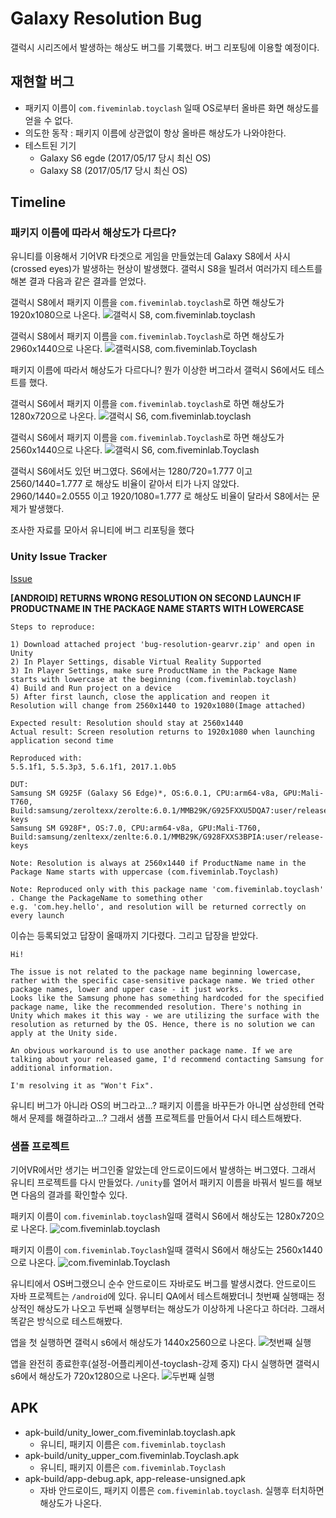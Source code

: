 # Galaxy Resolution Bug

갤럭시 시리즈에서 발생하는 해상도 버그를 기록했다.
버그 리포팅에 이용할 예정이다.

## 재현할 버그
* 패키지 이름이 `com.fiveminlab.toyclash` 일때 OS로부터 올바른 화면 해상도를 얻을 수 없다.
* 의도한 동작 : 패키지 이름에 상관없이 항상 올바른 해상도가 나와야한다.
* 테스트된 기기
    * Galaxy S6 egde (2017/05/17 당시 최신 OS)
    * Galaxy S8 (2017/05/17 당시 최신 OS)

## Timeline

### 패키지 이름에 따라서 해상도가 다르다?

유니티를 이용해서 기어VR 타겟으로 게임을 만들었는데 Galaxy S8에서 사시(crossed eyes)가 발생하는 현상이 발생했다.
갤럭시 S8을 빌려서 여러가지 테스트를 해본 결과 다음과 같은 결과를 얻었다.

갤럭시 S8에서 패키지 이름을 `com.fiveminlab.toyclash`로 하면 해상도가 1920x1080으로 나온다.
![갤럭시 S8, com.fiveminlab.toyclash](https://raw.githubusercontent.com/if1live/galaxy-resolution-bug/master/screenshots/s8_lower_1920_1080.png)

갤럭시 S8에서 패키지 이름을 `com.fiveminlab.Toyclash`로 하면 해상도가 2960x1440으로 나온다.
![갤럭시S8, com.fiveminlab.Toyclash](https://raw.githubusercontent.com/if1live/galaxy-resolution-bug/master/screenshots/s8_upper_2960_1440.png)

패키지 이름에 따라서 해상도가 다르다니?
뭔가 이상한 버그라서 갤럭시 S6에서도 테스트를 했다.

갤럭시 S6에서 패키지 이름을 `com.fiveminlab.toyclash`로 하면 해상도가 1280x720으로 나온다.
![갤럭시 S6, com.fiveminlab.toyclash](https://raw.githubusercontent.com/if1live/galaxy-resolution-bug/master/screenshots/s6_lower_1280_720.png)

갤럭시 S6에서 패키지 이름을 `com.fiveminlab.Toyclash`로 하면 해상도가 2560x1440으로 나온다.
![갤럭시 S6, com.fiveminlab.Toyclash](https://raw.githubusercontent.com/if1live/galaxy-resolution-bug/master/screenshots/s6_upper_2560_1440.png)

갤럭시 S6에서도 있던 버그였다. S6에서는 1280/720=1.777 이고 2560/1440=1.777 로 해상도 비율이 같아서 티가 나지 않았다.   
2960/1440=2.0555 이고 1920/1080=1.777 로 해상도 비율이 달라서 S8에서는 문제가 발생했다.

조사한 자료를 모아서 유니티에 버그 리포팅을 했다

### Unity Issue Tracker
[Issue](https://issuetracker.unity3d.com/issues/android-returns-wrong-resolution-on-second-launch-if-productname-name-in-the-package-name-starts-with-lowercase)

**[ANDROID] RETURNS WRONG RESOLUTION ON SECOND LAUNCH IF PRODUCTNAME IN THE PACKAGE NAME STARTS WITH LOWERCASE**

```
Steps to reproduce:

1) Download attached project 'bug-resolution-gearvr.zip' and open in Unity 
2) In Player Settings, disable Virtual Reality Supported 
3) In Player Settings, make sure ProductName in the Package Name starts with lowercase at the beginning (com.fiveminlab.toyclash) 
4) Build and Run project on a device 
5) After first launch, close the application and reopen it 
Resolution will change from 2560x1440 to 1920x1080(Image attached)

Expected result: Resolution should stay at 2560x1440 
Actual result: Screen resolution returns to 1920x1080 when launching application second time

Reproduced with: 
5.5.1f1, 5.5.3p3, 5.6.1f1, 2017.1.0b5

DUT: 
Samsung SM G925F (Galaxy S6 Edge)*, OS:6.0.1, CPU:arm64-v8a, GPU:Mali-T760, Build:samsung/zeroltexx/zerolte:6.0.1/MMB29K/G925FXXU5DQA7:user/release-keys 
Samsung SM G928F*, OS:7.0, CPU:arm64-v8a, GPU:Mali-T760, Build:samsung/zenltexx/zenlte:6.0.1/MMB29K/G928FXXS3BPIA:user/release-keys

Note: Resolution is always at 2560x1440 if ProductName name in the Package Name starts with uppercase (com.fiveminlab.Toyclash)

Note: Reproduced only with this package name 'com.fiveminlab.toyclash' . Change the PackageName to something other 
e.g. 'com.hey.hello', and resolution will be returned correctly on every launch
```

이슈는 등록되었고 답장이 올때까지 기다렸다.
그리고 답장을 받았다.

```
Hi!

The issue is not related to the package name beginning lowercase, rather with the specific case-sensitive package name. We tried other package names, lower and upper case - it just works.
Looks like the Samsung phone has something hardcoded for the specified package name, like the recommended resolution. There's nothing in Unity which makes it this way - we are utilizing the surface with the resolution as returned by the OS. Hence, there is no solution we can apply at the Unity side.

An obvious workaround is to use another package name. If we are talking about your released game, I'd recommend contacting Samsung for additional information.

I'm resolving it as "Won't Fix".
```

유니티 버그가 아니라 OS의 버그라고...?
패키지 이름을 바꾸든가 아니면 삼성한테 연락해서 문제를 해결하라고...?
그래서 샘플 프로젝트를 만들어서 다시 테스트해봤다.

### 샘플 프로젝트

기어VR에서만 생기는 버그인줄 알았는데 안드로이드에서 발생하는 버그였다.
그래서 유니티 프로젝트를 다시 만들었다.
`/unity`를 열어서 패키지 이름을 바꿔서 빌드를 해보면 다음의 결과를 확인할수 있다.

패키지 이름이 `com.fiveminlab.toyclash`일때 갤럭시 S6에서 해상도는 1280x720으로 나온다.
![com.fiveminlab.toyclash](https://raw.githubusercontent.com/if1live/galaxy-resolution-bug/master/screenshots/unity_lower_com.fiveminlab.toyclash.png)

패키지 이름이 `com.fiveminlab.Toyclash`일때 갤럭시 S6에서 해상도는 2560x1440으로 나온다.
![com.fiveminlab.Toyclash](https://raw.githubusercontent.com/if1live/galaxy-resolution-bug/master/screenshots/unity_upper_com.fiveminlab.Toyclash.png)

유니티에서 OS버그랬으니 순수 안드로이드 자바로도 버그를 발생시켰다. 안드로이드 자바 프로젝트는 `/android`에 있다.
유니티 QA에서 테스트해봤더니 첫번째 실행때는 정상적인 해상도가 나오고 두번째 실행부터는 해상도가 이상하게 나온다고 하더라.
그래서 똑같은 방식으로 테스트해봤다.

앱을 첫 실행하면 갤럭시 s6에서 해상도가 1440x2560으로 나온다.
![첫번째 실행](https://raw.githubusercontent.com/if1live/galaxy-resolution-bug/master/screenshots/android-first-run.png)

앱을 완전히 종료한후(설정-어플리케이션-toyclash-강제 중지) 다시 실행하면 갤럭시 s6에서 해상도가 720x1280으로 나온다.
![두번째 실행](https://raw.githubusercontent.com/if1live/galaxy-resolution-bug/master/screenshots/android-second-run.png)

## APK
* apk-build/unity_lower_com.fiveminlab.toyclash.apk
    * 유니티, 패키지 이름은 `com.fiveminlab.toyclash`
* apk-build/unity_upper_com.fiveminlab.Toyclash.apk
    * 유니티, 패키지 이름은 `com.fiveminlab.Toyclash`
* apk-build/app-debug.apk, app-release-unsigned.apk
    * 자바 안드로이드, 패키지 이름은 `com.fiveminlab.toyclash`. 실행후 터치하면 해상도가 나온다.
